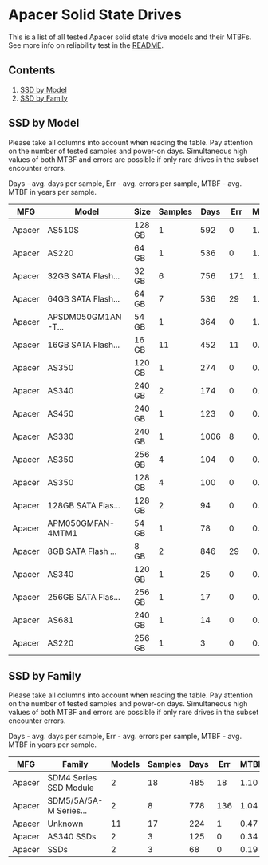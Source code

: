 Apacer Solid State Drives
=========================

This is a list of all tested Apacer solid state drive models and their MTBFs. See
more info on reliability test in the [README](https://github.com/bsdhw/SMART).

Contents
--------

1. [ SSD by Model  ](#ssd-by-model)
2. [ SSD by Family ](#ssd-by-family)

SSD by Model
------------

Please take all columns into account when reading the table. Pay attention on the
number of tested samples and power-on days. Simultaneous high values of both MTBF
and errors are possible if only rare drives in the subset encounter errors.

Days - avg. days per sample,
Err  - avg. errors per sample,
MTBF - avg. MTBF in years per sample.

| MFG       | Model              | Size   | Samples | Days  | Err   | MTBF |
|-----------|--------------------|--------|---------|-------|-------|------|
| Apacer    | AS510S             | 128 GB | 1       | 592   | 0     | 1.62   |
| Apacer    | AS220              | 64 GB  | 1       | 536   | 0     | 1.47   |
| Apacer    | 32GB SATA Flash... | 32 GB  | 6       | 756   | 171   | 1.33   |
| Apacer    | 64GB SATA Flash... | 64 GB  | 7       | 536   | 29    | 1.31   |
| Apacer    | APSDM050GM1AN-T... | 54 GB  | 1       | 364   | 0     | 1.00   |
| Apacer    | 16GB SATA Flash... | 16 GB  | 11      | 452   | 11    | 0.97   |
| Apacer    | AS350              | 120 GB | 1       | 274   | 0     | 0.75   |
| Apacer    | AS340              | 240 GB | 2       | 174   | 0     | 0.48   |
| Apacer    | AS450              | 240 GB | 1       | 123   | 0     | 0.34   |
| Apacer    | AS330              | 240 GB | 1       | 1006  | 8     | 0.31   |
| Apacer    | AS350              | 256 GB | 4       | 104   | 0     | 0.29   |
| Apacer    | AS350              | 128 GB | 4       | 100   | 0     | 0.27   |
| Apacer    | 128GB SATA Flas... | 128 GB | 2       | 94    | 0     | 0.26   |
| Apacer    | APM050GMFAN-4MTM1  | 54 GB  | 1       | 78    | 0     | 0.21   |
| Apacer    | 8GB SATA Flash ... | 8 GB   | 2       | 846   | 29    | 0.15   |
| Apacer    | AS340              | 120 GB | 1       | 25    | 0     | 0.07   |
| Apacer    | 256GB SATA Flas... | 256 GB | 1       | 17    | 0     | 0.05   |
| Apacer    | AS681              | 240 GB | 1       | 14    | 0     | 0.04   |
| Apacer    | AS220              | 256 GB | 1       | 3     | 0     | 0.01   |

SSD by Family
-------------

Please take all columns into account when reading the table. Pay attention on the
number of tested samples and power-on days. Simultaneous high values of both MTBF
and errors are possible if only rare drives in the subset encounter errors.

Days - avg. days per sample,
Err  - avg. errors per sample,
MTBF - avg. MTBF in years per sample.

| MFG       | Family                 | Models | Samples | Days  | Err   | MTBF |
|-----------|------------------------|--------|---------|-------|-------|------|
| Apacer    | SDM4 Series SSD Module | 2      | 18      | 485   | 18    | 1.10   |
| Apacer    | SDM5/5A/5A-M Series... | 2      | 8       | 778   | 136   | 1.04   |
| Apacer    | Unknown                | 11     | 17      | 224   | 1     | 0.47   |
| Apacer    | AS340 SSDs             | 2      | 3       | 125   | 0     | 0.34   |
| Apacer    | SSDs                   | 2      | 3       | 68    | 0     | 0.19   |
